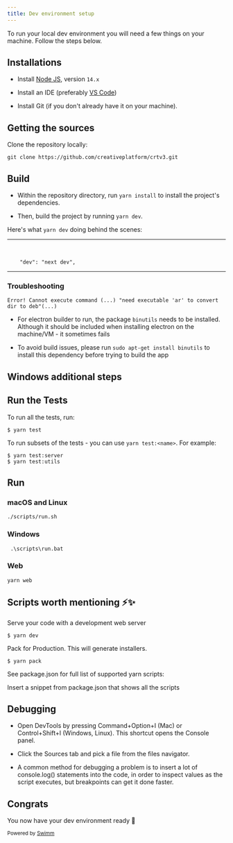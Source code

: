 ```yaml
---
title: Dev environment setup
---
```


To run your local dev environment you will need a few things on your machine. Follow the steps below.

## Installations

- Install [Node JS](https://nodejs.org/en/download/), version `14.x`

- Install an IDE (preferably [VS Code](https://code.visualstudio.com/))

- Install Git (if you don't already have it on your machine).

## Getting the sources

Clone the repository locally:

```
git clone https://github.com/creativeplatform/crtv3.git
```

## Build

- Within the repository directory, run `yarn install` to install the project's dependencies.

- Then, build the project by running `yarn `<SwmToken path="/package.json" pos="5:2:2" line-data="    &quot;dev&quot;: &quot;next dev&quot;,">`dev`</SwmToken>.

Here's what `yarn `<SwmToken path="/package.json" pos="5:2:2" line-data="    &quot;dev&quot;: &quot;next dev&quot;,">`dev`</SwmToken> doing behind the scenes:

<SwmSnippet path="package.json" line="5">

---

&nbsp;

```
    "dev": "next dev",
```

---

</SwmSnippet>

### Troubleshooting

```
Error! Cannot execute command (...) "need executable 'ar' to convert dir to deb"(...)
```

- For electron builder to run, the package `binutils` needs to be installed. Although it should be included when installing electron on the machine/VM - it sometimes fails

- To avoid build issues, please run `sudo apt-get install binutils` to install this dependency before trying to build the app

## Windows additional steps

## Run the Tests

To run all the tests, run:

```
$ yarn test
```

To run subsets of the tests - you can use `yarn test:<name>`. For example:

```
$ yarn test:server
$ yarn test:utils
```

## Run

### macOS and Linux

```
./scripts/run.sh
```

### Windows

```
 .\scripts\run.bat
```

### Web

```
yarn web
```

## Scripts worth mentioning ⚡️✨

Serve your code with a development web server

```
$ yarn dev
```

Pack for Production. This will generate installers.

```
$ yarn pack
```

See package.json for full list of supported yarn scripts:

<SwmSnippetPlaceholder>

Insert a snippet from package.json that shows all the scripts

</SwmSnippetPlaceholder>

## Debugging

- Open DevTools by pressing Command+Option+I (Mac) or Control+Shift+I (Windows, Linux). This shortcut opens the Console panel.

- Click the Sources tab and pick a file from the files navigator.

- A common method for debugging a problem is to insert a lot of console.log() statements into the code, in order to inspect values as the script executes, but breakpoints can get it done faster.

## Congrats

You now have your dev environment ready 🎉

<SwmMeta version="3.0.0" repo-id="Z2l0aHViJTNBJTNBY3J0djMlM0ElM0FjcmVhdGl2ZXBsYXRmb3Jt" repo-name="crtv3"><sup>Powered by [Swimm](https://app.swimm.io/)</sup></SwmMeta>
